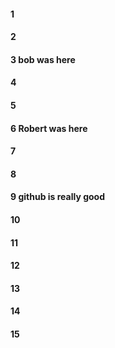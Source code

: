 #### 1
#### 2

#### 3 bob was here

#### 4
#### 5
#### 6 Robert was here
#### 7
#### 8
#### 9 github is really good
#### 10
#### 11
#### 12
#### 13
#### 14
#### 15
